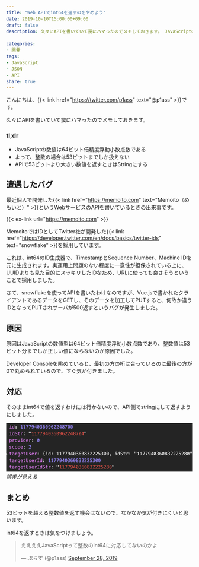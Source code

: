 ```yaml
---
title: "Web APIでint64を返すのをやめよう"
date: 2019-10-10T15:00:00+09:00
draft: false
description: 久々にAPIを書いていて罠にハマったのでメモしておきます。 JavaScriptの数値は64ビット倍精度浮動小数点数です。よって、整数の場合は53ビットまでしか扱えないので、APIで53ビットより大きい数値を返すときはStringにしましょう。

categories:
- 開発
tags:
- JavaScript
- JSON
- API
share: true
---
```


こんにちは、{{< link href="https://twitter.com/p1ass" text="@p1ass" >}}です。  

久々にAPIを書いていて罠にハマったのでメモしておきます。

### tl;dr

- JavaScriptの数値は64ビット倍精度浮動小数点数である
- よって、整数の場合は53ビットまでしか扱えない
- APIで53ビットより大きい数値を返すときはStringにする

<!--more-->

## 遭遇したバグ

最近個人で開発した{{< link href="https://memoito.com" text="Memoito（めもいと）" >}}というWebサービスのAPIを書いているときの出来事です。

{{< ex-link url="https://memoito.com" >}}

MemoitoではIDとしてTwitter社が開発した{{< link href="https://developer.twitter.com/en/docs/basics/twitter-ids" text="snowflake" >}}を採用しています。

これは、int64のID生成器で、TimestampとSequence Number、Machine IDを元に生成されます。実運用上問題のない程度に一意性が担保されている上に、UUIDよりも見た目的にスッキリしたIDなため、URLに使っても良さそうということで採用しました。

さて、snowflakeを使ってAPIを書いたわけなのですが、Vue.jsで書かれたクライアントであるデータをGETし、そのデータを加工してPUTすると、何故か違うIDとなってPUTされサーバが500返すというバグが発生しました。

## 原因

原因はJavaScriptの数値型は64ビット倍精度浮動小数点数であり、整数値は53ビット分までしか正しい値にならないのが原因でした。

Developer Consoleを眺めていると、最初の方の桁は合っているのに最後の方が0で丸められているので、すぐ気が付きました。

## 対応

そのままint64で値を返すわけには行かないので、API側でstringにして返すようにしました。

![nya-n.png](nya-n.png)
_誤差が見える_

## まとめ

53ビットを超える整数値を返す機会はないので、なかなか気が付きにくいと思います。

int64を返すときは気をつけましょう。

<blockquote class="twitter-tweet"><p lang="ja" dir="ltr">ええええJavaScriptって整数のint64に対応してないのかよ</p>&mdash; ぷらす (@p1ass) <a href="https://twitter.com/p1ass/status/1177964450554400770?ref_src=twsrc%5Etfw">September 28, 2019</a></blockquote> <script async src="https://platform.twitter.com/widgets.js" charset="utf-8"></script>
